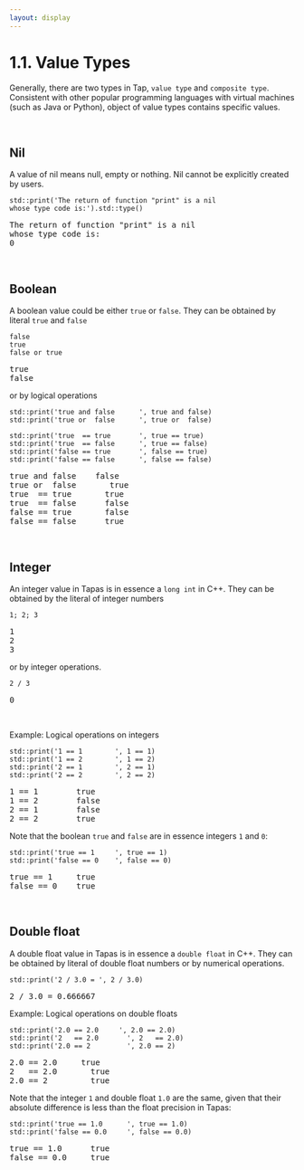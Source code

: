 ```yaml
---
layout: display
---
```




# 1.1. Value Types

Generally, there are two types in Tap, ``value type`` and ``composite type``. Consistent with other popular programming languages with virtual machines (such as Java or Python), object of value types contains specific values.

<br>

## Nil

A value of nil means null, empty or nothing. Nil cannot be explicitly created by users.

```tapas
std::print('The return of function "print" is a nil
whose type code is:').std::type()
```
<pre class='Tapas-Return'>
The return of function "print" is a nil
whose type code is:
0
</pre>

<br>

## Boolean

A boolean value could be either `true` or `false`. They can be obtained by literal ``true`` and ``false`` 

```tapas
false
true
false or true
```
<pre class='Tapas-Return'>
true
false
</pre>

or by logical operations

```tapas
std::print('true and false      ', true and false)
std::print('true or  false      ', true or  false)

std::print('true  == true       ', true == true)
std::print('true  == false      ', true == false)
std::print('false == true       ', false == true)
std::print('false == false      ', false == false)
```
<pre class='Tapas-Return'>
true and false    false
true or  false       true
true  == true       true
true  == false      false
false == true       false
false == false      true
</pre>
<br>


## Integer

An integer value in Tapas is in essence a `long int` in C++. They can be obtained by the literal of integer numbers

```tapas
1; 2; 3
```
<pre class='Tapas-Return'>
1
2
3
</pre>

or by integer operations.

```tapas
2 / 3
```
<pre class='Tapas-Return'>
0
</pre>
<br>

Example: Logical operations on integers

```tapas
std::print('1 == 1        ', 1 == 1)
std::print('1 == 2        ', 1 == 2)
std::print('2 == 1        ', 2 == 1)
std::print('2 == 2        ', 2 == 2)
```
<pre class='Tapas-Return'>
1 == 1        true
1 == 2        false
2 == 1        false
2 == 2        true
</pre>
Note that the boolean ``true`` and ``false`` are in essence integers ``1`` and ``0``:

```tapas
std::print('true == 1     ', true == 1)
std::print('false == 0    ', false == 0)
```
<pre class='Tapas-Return'>
true == 1     true
false == 0    true
</pre>
<br>


## Double float

A double float value in Tapas is in essence a `double float` in C++. They can be obtained by literal of double float numbers or by numerical operations.

```tapas
std::print('2 / 3.0 = ', 2 / 3.0)
```
<pre class='Tapas-Return'>
2 / 3.0 = 0.666667
</pre>
Example: Logical operations on double floats

```tapas
std::print('2.0 == 2.0     ', 2.0 == 2.0)
std::print('2   == 2.0       ', 2   == 2.0)
std::print('2.0 == 2         ', 2.0 == 2)
```
<pre class='Tapas-Return'>
2.0 == 2.0     true
2   == 2.0       true
2.0 == 2         true
</pre>

Note that the integer ``1`` and double float ``1.0`` are the same, given that their absolute difference is less than the float precision in Tapas:

```tapas
std::print('true == 1.0      ', true == 1.0)
std::print('false == 0.0     ', false == 0.0)
```
<pre class='Tapas-Return'>
true == 1.0      true
false == 0.0     true
</pre>
